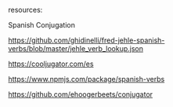 resources:

Spanish Conjugation

https://github.com/ghidinelli/fred-jehle-spanish-verbs/blob/master/jehle_verb_lookup.json

https://cooljugator.com/es

https://www.npmjs.com/package/spanish-verbs

https://github.com/ehoogerbeets/conjugator

